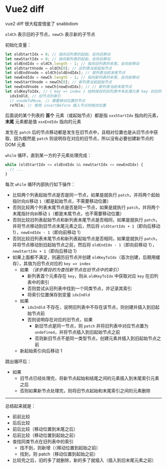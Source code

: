# Vue2 diff

vue2 diff 很大程度借鉴了 snabbdom

`oldCh` 表示旧的子节点，`newCh` 表示新的子节点

初始化变量：

```js
let oldStartIdx = 0; // 指向旧列表的起始，会向后移动
let newStartIdx = 0; // 指向新列表的起始，会向后移动
let oldEndIdx = oldCh.length - 1; // 指向旧列表的末尾，会向前移动
let oldStartVnode = oldCh[0]; // 旧列表当前起始节点
let oldEndVnode = oldCh[oldEndIdx]; // 就列表当前末尾节点
let newEndIdx = newCh.length - 1; // 指向新列表的末尾，会向前移动
let newStartVnode = newCh[0]; // 新列表当前起始节点
let newEndVnode = newCh[newEndIdx]; // // 新列表当前末尾节点
let oldKeyToIdx, // { key => index } 结构保存的旧列表中未处理元素 key 对应的 index
  idxInOld, // 旧节点的索引
  // vnodeToMove, // 需要移动位置的节点
  refElm; // 使用 insertBefore 插入节点的相对位置
```

后面说的某个列表的 **首个** 元素（或起始节点）都是指 `xxxStartIdx` 指向的元素，**末尾** 元素都是值 `xxxEndIdx` 指向的元素

发生在 `patch` 后的节点移动都是发生在旧节点中，且相对位置也是从旧节点中获取，因为既然是 `patch` 则说明存在对应的旧节点，所以没有必要创建新节点的 DOM 元素

`while` 循环，直到某一方的子元素处理完成：

```js
while (oldStartIdx <= oldEndIdx && newStartIdx <= newEndIdx) {
  // ...
}
```

每次 `while` 循环内部执行如下操作：

- 比较两个列表起始节点是否是同一节点，如果是就执行 `patch`，并将两个起始指针向`后`移动 `1`（都是起始节点，不需要移动位置）
- 否则比较两个列表末尾节点是否是同一节点，如果是就执行 `patch`，并将两个末尾指针向`前`移动 `1`（都是末尾节点，也不需要移动位置）
- 否则比较旧列表起始节点和新列表末尾节点是否相同，如果是就执行 `patch`，并将节点移动到旧节点末尾元素之后，然后将 `oldStartIdx + 1`（即向后移动 1），`newEndIdx - 1`（即向前移动 1）
- 否则比较旧列表末尾节点和新列表起始节点是否相同，如果是就执行 `patch`，并将节点移动到旧起始节点之前，然后将 `oldEndIdx - 1`（即向前移动 1），`newStartIdx + 1`（即向后移动 1）
- 如果上面都不满足，则遍历旧节点并创建 `oldKeyToIdx`（首次创建，后期用缓存），其值为旧节点对应的 `key => index`
  - 如果 _（该步骤目的为查找新节点在旧节点中的索引）_
    - 新列表首个元素存在 `key`，则从 `oldKeyToIdx` 中获取对应 `key` 在旧列表中的索引
    - 否则尝试从旧列表中找到一个同类节点，并记录其索引
    - 将索引位置保存到变量 `idxInOld`
  - 如果
    - `idxInOld` 不存在，说明旧列表中不存在该节点，则创建并插入到旧起始节点前
    - 否则说明存在对应的旧节点，如果
      - 新旧节点是同一节点，则 `patch` 并将旧列表中对应节点置为 `undefined`，并将节点插入到旧起始节点之前
      - 否则新旧节点不是同一类型节点，创建元素并插入到旧起始节点之前
  - 新起始索引向后移动 1

跳出循环后：

- 如果
  - 旧节点已经处理完，将新节点起始和结尾之间的元素插入到末尾索引元素之后
  - 否则如果新节点处理完，则将旧节点起始和末尾索引之间的元素删除

---

总结起来就是：

- 前前比较
- 后后比较
- 前后比较（移动位置到末尾之后）
- 后前比较（移动位置到起始之前）
- 查找同类节点在旧列表中的索引
  - 找不到，则新增（（移动位置到起始之前）
  - 找到，则 patch（移动位置到起始之前）
- 比较完之后，旧的多了就删除，新的多了就插入（插入到旧末尾元素之前）
